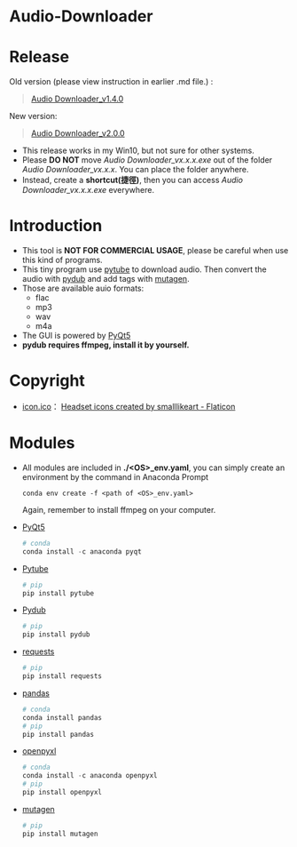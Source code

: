 # Audio-Downloader

# Release

Old version (please view instruction in earlier .md file.) :

> [Audio Downloader_v1.4.0](https://github.com/Xuan-Yi/Audio-Downloader/releases/tag/v1.4.0)

New version:

> [Audio Downloader_v2.0.0](https://github.com/Xuan-Yi/Audio-Downloader/releases/tag/v2.0.0)

- This release works in my Win10, but not sure for other systems.
- Please **DO NOT** move _Audio Downloader_vx.x.x.exe_ out of the folder _Audio Downloader_vx.x.x_. You can place the folder anywhere.
- Instead, create a **shortcut(捷徑)**, then you can access _Audio Downloader_vx.x.x.exe_ everywhere.

# Introduction

- This tool is **NOT FOR COMMERCIAL USAGE**, please be careful when use this kind of programs.
- This tiny program use [pytube](https://github.com/jiaaro/pydub.git) to download audio. Then convert the audio with [pydub](https://github.com/kkroening/ffmpeg-python.git) and add tags with [mutagen](https://pypi.org/project/mutagen/).
- Those are available auio formats:
  - flac
  - mp3
  - wav
  - m4a
- The GUI is powered by [PyQt5](https://pypi.org/project/PyQt5/)
- **pydub requires ffmpeg, install it by yourself.**

# Copyright

- [icon.ico](https://github.com/Xuan-Yi/Audio-Downloader/blob/main/readme_imgs/window.jpg)： <a href="https://www.flaticon.com/free-icons/headset" title="headset icons">Headset icons created by smalllikeart - Flaticon</a>

# Modules
* All modules are included in **./\<OS\>_env.yaml**, you can simply create an environment by the command in Anaconda Prompt 
  ```
  conda env create -f <path of <OS>_env.yaml>
  ```
  Again, remember to install ffmpeg on your computer.

- [PyQt5](https://pypi.org/project/PyQt5/)
  ```python
  # conda
  conda install -c anaconda pyqt
  ```

- [Pytube](https://github.com/pytube/pytube.git)
  ```python
  # pip
  pip install pytube
  ```
- [Pydub](https://github.com/jiaaro/pydub.git)
  ```python
  # pip
  pip install pydub
  ```
- [requests](https://github.com/psf/requests.git)
  ```python
  # pip
  pip install requests
  ```
- [pandas](https://pypi.org/project/pandas/)
  ```python
  # conda
  conda install pandas
  # pip
  pip install pandas
  ```
- [openpyxl](https://pypi.org/project/openpyxl/)
  ```python
  # conda
  conda install -c anaconda openpyxl
  # pip
  pip install openpyxl
  ```
- [mutagen](https://pypi.org/project/mutagen/)
  ```python
  # pip
  pip install mutagen
  ```


